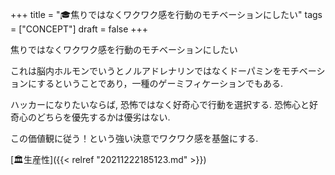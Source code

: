 +++
title = "🎓焦りではなくワクワク感を行動のモチベーションにしたい"
tags = ["CONCEPT"]
draft = false
+++

焦りではなくワクワク感を行動のモチベーションにしたい

これは脳内ホルモンでいうとノルアドレナリンではなくドーパミンをモチベーションにするということであり，一種のゲーミフィケーションでもある.

ハッカーになりたいならば, 恐怖ではなく好奇心で行動を選択する.
恐怖心と好奇心のどちらを優先するかは優劣はない.

この価値観に従う！という強い決意でワクワク感を基盤にする.

[🏛生産性]({{< relref "20211222185123.md" >}})

